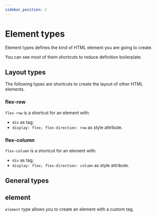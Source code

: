 ```yaml
---
sidebar_position: 2
---
```


# Element types

Element types defines the kind of HTML element you are going to create.

You can see most of them shortcuts to reduce definition boilerplate.

## Layout types

The following types are shortcuts to create the layout of other HTML elements.

### flex-row

`flex-row` is a shortcut for an element with:
- `div` as tag;
- `display: flex; flex-direction: row` as style attribute.

### flex-column

`flex-column` is a shortcut for an element with:
- `div` as tag;
- `display: flex; flex-direction: column` as style attribute.

## General types

## element

`element` type allows you to create an element with a custom tag.
